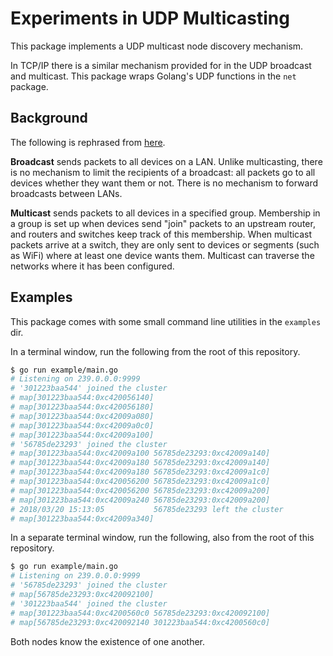 # Experiments in UDP Multicasting

This package implements a UDP multicast node discovery mechanism.

In TCP/IP there is a similar mechanism provided for in the UDP broadcast and multicast. This package wraps Golang's UDP functions in the `net` package.

## Background

The following is rephrased from [here](https://www.quora.com/What-is-the-difference-between-broadcasting-and-multicasting).

**Broadcast** sends packets to all devices on a LAN. Unlike multicasting, there is no mechanism to limit the recipients of a broadcast: all packets go to all devices whether they want them or not. There is no mechanism to forward broadcasts between LANs.

**Multicast** sends packets to all devices in a specified group. Membership in a group is set up when devices send "join" packets to an upstream router, and routers and switches keep track of this membership. When multicast packets arrive at a switch, they are only sent to devices or segments (such as WiFi) where at least one device wants them. Multicast can traverse the networks where it has been configured.

## Examples

This package comes with some small command line utilities in the `examples` dir.

In a terminal window, run the following from the root of this repository.

```bash
$ go run example/main.go
# Listening on 239.0.0.0:9999
# '301223baa544' joined the cluster
# map[301223baa544:0xc420056140]
# map[301223baa544:0xc420056180]
# map[301223baa544:0xc42009a080]
# map[301223baa544:0xc42009a0c0]
# map[301223baa544:0xc42009a100]
# '56785de23293' joined the cluster
# map[301223baa544:0xc42009a100 56785de23293:0xc42009a140]
# map[301223baa544:0xc42009a180 56785de23293:0xc42009a140]
# map[301223baa544:0xc42009a180 56785de23293:0xc42009a1c0]
# map[301223baa544:0xc420056200 56785de23293:0xc42009a1c0]
# map[301223baa544:0xc420056200 56785de23293:0xc42009a200]
# map[301223baa544:0xc42009a240 56785de23293:0xc42009a200]
# 2018/03/20 15:13:05 	 	 	56785de23293 left the cluster
# map[301223baa544:0xc42009a340]
```

In a separate terminal window, run the following, also from the root of this repository.

```bash
$ go run example/main.go
# Listening on 239.0.0.0:9999
# '56785de23293' joined the cluster
# map[56785de23293:0xc420092100]
# '301223baa544' joined the cluster
# map[301223baa544:0xc4200560c0 56785de23293:0xc420092100]
# map[56785de23293:0xc420092140 301223baa544:0xc4200560c0]

```

Both nodes know the existence of one another.
